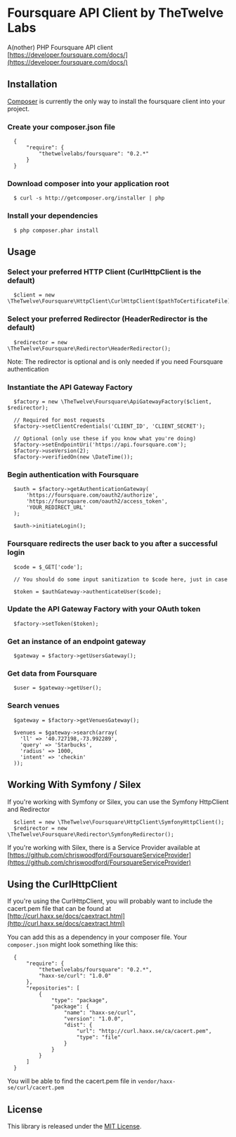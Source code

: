 # Foursquare API Client by TheTwelve Labs

A(nother) PHP Foursquare API client  
[https://developer.foursquare.com/docs/](https://developer.foursquare.com/docs/)

## Installation

[Composer](http://getcomposer.org) is currently the only way to install the 
foursquare client into your project.

### Create your composer.json file

      {
          "require": {
              "thetwelvelabs/foursquare": "0.2.*"
          }
      }

### Download composer into your application root

      $ curl -s http://getcomposer.org/installer | php

### Install your dependencies

      $ php composer.phar install

## Usage

### Select your preferred HTTP Client (CurlHttpClient is the default)

      $client = new \TheTwelve\Foursquare\HttpClient\CurlHttpClient($pathToCertificateFile);

### Select your preferred Redirector (HeaderRedirector is the default)

      $redirector = new \TheTwelve\Foursquare\Redirector\HeaderRedirector();
      
Note: The redirector is optional and is only needed if you need Foursquare authentication  

### Instantiate the API Gateway Factory

      $factory = new \TheTwelve\Foursquare\ApiGatewayFactory($client, $redirector);
      
      // Required for most requests
      $factory->setClientCredentials('CLIENT_ID', 'CLIENT_SECRET');

      // Optional (only use these if you know what you're doing)
      $factory->setEndpointUri('https://api.foursquare.com');
      $factory->useVersion(2);
      $factory->verifiedOn(new \DateTime());

### Begin authentication with Foursquare

      $auth = $factory->getAuthenticationGateway(
          'https://foursquare.com/oauth2/authorize',
          'https://foursquare.com/oauth2/access_token',
          'YOUR_REDIRECT_URL'
      );

      $auth->initiateLogin();

### Foursquare redirects the user back to you after a successful login

      $code = $_GET['code'];

      // You should do some input sanitization to $code here, just in case  
       
      $token = $authGateway->authenticateUser($code);

### Update the API Gateway Factory with your OAuth token

      $factory->setToken($token);

### Get an instance of an endpoint gateway

      $gateway = $factory->getUsersGateway();

### Get data from Foursquare

      $user = $gateway->getUser();

### Search venues

      $gateway = $factory->getVenuesGateway();

      $venues = $gateway->search(array(
        'll' => '40.727198,-73.992289',
        'query' => 'Starbucks',
        'radius' => 1000,
        'intent' => 'checkin'
      ));

## Working With Symfony / Silex

If you're working with Symfony or Silex, you can use the Symfony HttpClient and Redirector  

      $client = new \TheTwelve\Foursquare\HttpClient\SymfonyHttpClient();
      $redirector = new \TheTwelve\Foursquare\Redirector\SymfonyRedirector();  

If you're working with Silex, there is a Service Provider available at 
[https://github.com/chriswoodford/FoursquareServiceProvider](https://github.com/chriswoodford/FoursquareServiceProvider)  

## Using the CurlHttpClient

If you're using the CurlHttpClient, you will probably want to include the cacert.pem file 
that can be found at [http://curl.haxx.se/docs/caextract.html](http://curl.haxx.se/docs/caextract.html)  

You can add this as a dependency in your composer file. Your `composer.json` might look something like this:  

      {
          "require": {
              "thetwelvelabs/foursquare": "0.2.*",
              "haxx-se/curl": "1.0.0"
          },
          "repositories": [
              {
                  "type": "package",
                  "package": {
                      "name": "haxx-se/curl",
                      "version": "1.0.0",
                      "dist": {
                          "url": "http://curl.haxx.se/ca/cacert.pem",
                          "type": "file"
                      }
                  }
              }
          ]
      }

You will be able to find the cacert.pem file in `vendor/haxx-se/curl/cacert.pem`  

## License

This library is released under the [MIT License](http://www.opensource.org/licenses/MIT).
